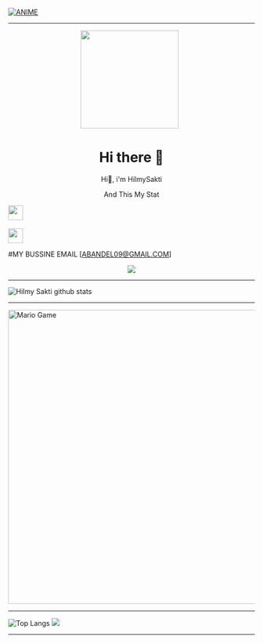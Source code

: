[![ANIME](https://coverfiles.alphacoders.com/916/91695.png)](https://github.com/Tanaka9531)

___

<p align='center'><a href="https://www.instagram.com/impostor9531/"><img height="200" src="https://media1.tenor.com/images/89fe272fcd427816312f4cbcc2d22d90/tenor.gif?itemid=5588596"></a>&nbsp;&nbsp;</p>

<h1  align='center'> Hi there 👋 </h1>

<p align='center'> Hi👋, i'm HilmySakti</p>

<p align='center'> And This My Stat </p>

<p align='center'>

   <a href="https://www.instagram.com/HilmyShop.Official/"><img height="30" src="https://image.freepik.com/free-vector/instagram-icon_1057-2227.jpg"></a>&nbsp;&nbsp;

   <a href="https://wa.me/081217779427"><img height="30" src="https://w7.pngwing.com/pngs/672/164/png-transparent-whatsapp-icon-whatsapp-logo-computer-icons-zubees-halal-foods-whatsapp-text-circle-unified-payments-interface.png"></a>

</P>

#MY BUSSINE EMAIL
[ABANDEL09@GMAIL.COM]

<p align="center">
  <img src="https://github-profile-trophy.vercel.app/?username=ryo-ma&theme=juicyfresh" /><a>
</p>

___


![Hilmy Sakti github stats](https://github-readme-stats.vercel.app/api?username=HilmySakti&show_icons=true&theme=buefy&show_owner=true)



___

<img src="https://github.com/TheDudeThatCode/TheDudeThatCode/blob/master/Assets/Mario_Gameplay.gif" alt="Mario Game" width="600" />

___

![Top Langs](https://github-readme-stats.vercel.app/api/top-langs/?username=HilmySakti&theme=buefy&hide=css,html)
![](https://github-profile-trophy.vercel.app/?username=HilmySakti&row=2&column=3)

___

